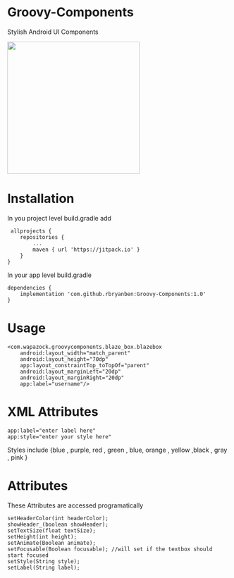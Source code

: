 # Groovy-Components
Stylish Android UI Components

<img src="https://user-images.githubusercontent.com/63599157/95677636-1265f000-0bc7-11eb-814b-ed73413642c3.gif" width=300 /> 

# Installation
In you project level build.gradle add
     
     allprojects {
		repositories {
			...
			maven { url 'https://jitpack.io' }
		}
	}

In your app level build.gradle

    dependencies {
		implementation 'com.github.rbryanben:Groovy-Components:1.0'
	}
  
# Usage
  
    <com.wapazock.groovycomponents.blaze_box.blazebox
        android:layout_width="match_parent"
        android:layout_height="70dp"
        app:layout_constraintTop_toTopOf="parent"
        android:layout_marginLeft="20dp"
        android:layout_marginRight="20dp"
        app:label="username"/>
	
# XML Attributes

    app:label="enter label here"
    app:style="enter your style here" 
	
Styles include {blue , purple, red , green , blue, orange , yellow ,black , gray , pink } 
 	
#  Attributes
These Attributes are accessed programatically 
    
    setHeaderColor(int headerColor); 
    showHeader_(boolean showHeader);
    setTextSize(float textSize);
    setHeight(int height);
    setAnimate(Boolean animate);
    setFocusable(Boolean focusable); //will set if the textbox should start focused
    setStyle(String style);
    setLabel(String label);
